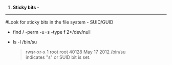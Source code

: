 1) **Sticky bits -**
------------------------


#Look for sticky bits in the file system - SUID/GUID
   - find / -perm -u=s -type f 2>/dev/null
   - ls -l /bin/su
   
     > rw**s**r-xr-x 1 root root 40128 May 17  2012 /bin/su <br />
     > indicates "s" or SUID bit is set.<br />

 
